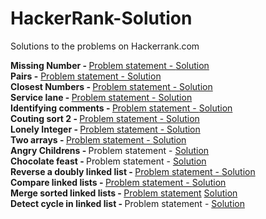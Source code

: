 HackerRank-Solution
===================

Solutions to the problems on Hackerrank.com

<b>Missing Number - </b><a href = "https://www.hackerrank.com/challenges/missing-numbers">Problem statement - </a><a href = "https://github.com/ShrikantJadhav/HackerRank-Solution/blob/master/MissingNumber.cpp"> Solution  </a><br>
<b>Pairs -</b> <a href = "https://www.hackerrank.com/challenges/pairs">Problem statement - </a> <a href = "https://github.com/ShrikantJadhav/HackerRank-Solution/blob/master/Pairs.cpp" > Solution </a><br>
<b>Closest Numbers - </b> <a href = "https://www.hackerrank.com/challenges/closest-numbers">Problem statement - </a> <a href = "https://github.com/ShrikantJadhav/HackerRank-Solution/blob/master/closest.cpp" > Solution </a><br>
<b>Service lane - </b> <a href = "https://www.hackerrank.com/challenges/service-lane">Problem statement - </a> <a href = "https://github.com/ShrikantJadhav/HackerRank-Solution/blob/master/Service_lane.cpp" > Solution </a><br>
<b>Identifying comments - </b> <a href = "https://www.hackerrank.com/challenges/ide-identifying-comments">Problem statement - </a> <a href = "https://github.com/ShrikantJadhav/HackerRank-Solution/blob/master/Service_lane.cpp" > Solution </a><br>
<b>Couting sort 2 - </b> <a href = "https://www.hackerrank.com/challenges/countingsort2">Problem statement - </a> <a href = "https://github.com/ShrikantJadhav/HackerRank-Solution/blob/master/counting_sort2.cpp" > Solution </a><br>
<b>Lonely Integer - </b> <a href = "https://www.hackerrank.com/challenges/lonely-integer">Problem statement - </a> <a href = "https://github.com/ShrikantJadhav/HackerRank-Solution/blob/master/LonelyInteger.cpp"> Solution </a> <br>
<b>Two arrays - </b> <a href = "https://www.hackerrank.com/challenges/two-arrays">Problem statement - </a> <a href = "https://github.com/ShrikantJadhav/HackerRank-Solution/blob/master/TwoArrays.cpp"> Solution </a> <br>
<b>Angry Childrens - </b> <a hreaf = "https://www.hackerrank.com/challenges/angry-children">Problem statement - </a> <a href = "https://github.com/ShrikantJadhav/HackerRank-Solution/blob/master/AngryChildrens.cpp"> Solution </a><br>
<b>Chocolate feast - </b> <a hreaf="https://www.hackerrank.com/challenges/chocolate-feast">Problem statement - </a> <a href ="https://github.com/ShrikantJadhav/HackerRank-Solution/blob/master/ChocolateFeast.cpp"> Solution </a><br>
<b>Reverse a doubly linked list - </b> <a href = "https://www.hackerrank.com/challenges/reverse-a-doubly-linked-list">Problem statement - </a>
<a href =
"https://github.com/ShrikantJadhav/HackerRank-Solution/blob/master/ReverseDoublyLinkedList.cpp"> Solution </a><br>
<b>Compare linked lists - </b> <a href = "https://www.hackerrank.com/challenges/compare-two-linked-lists">Problem statement - </a><a href = "https://github.com/ShrikantJadhav/HackerRank-Solution/blob/master/CompareLinkedLists.cpp"> Solution</a><br>
<b>Merge sorted linked lists - </b> <a href = "https://www.hackerrank.com/challenges/merge-two-sorted-linked-lists">Problem statement</a> <a href = "https://github.com/ShrikantJadhav/HackerRank-Solution/blob/master/MergeSortLinkedLists.cpp"> Solution</a><br>
<b>Detect cycle in linked list - </b><a hreaf = "https://www.hackerrank.com/challenges/detect-whether-a-linked-list-contains-a-cycle">Problem statement - </a> <a href = "https://github.com/ShrikantJadhav/HackerRank-Solution/blob/master/LinkedListCycle.cpp"> Solution </a><br>

